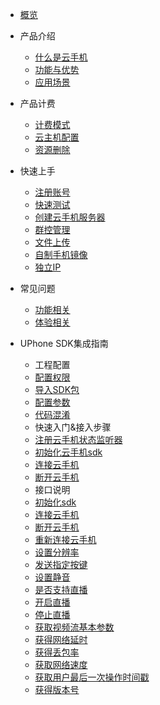 * [概览](/uphone/README.md)
* 产品介绍   <!-- 以下是参考的目录模版，旨在建议产品文档应该包含的内容模块。实际章节划分可根据实际内容进行调整 -->
   * [什么是云手机](/uphone/_whatUphone.md)
   * [功能与优势](/uphone/_function.md)
   * [应用场景](/uphone/_application.md)

* 产品计费
   * [计费模式](/uphone/price.md#计费模式)
   * [云主机配置](/uphone/price.md#云手机服务器)
   * [资源删除](/uphone/price.md#退费规则)

* 快速上手
  * [注册账号](/uphone/guide.md#注册账号)
  * [快速测试](/uphone/guide.md#快速测试)
  * [创建云手机服务器](/uphone/guide.md#创建云手机服务器)
  * [群控管理](/uphone/guide.md#群控管理)
  * [文件上传](/uphone/guide.md#文件上传)
  * [自制手机镜像](/uphone/guide.md#自制镜像)
  * [独立IP](/uphone/guide.md#独立公网IP)

* 常见问题
  * [功能相关](/uphone/FAQ.md#功能相关)
  * [体验相关](/uphone/FAQ.md#体验相关)
  
* UPhone SDK集成指南
  * 工程配置  
   * [配置权限](/uphone/sdk.md#1.1配置权限)        
   * [导入SDK包](/uphone/sdk.md#1.2导入SDK包)     
   * [配置参数](/uphone/sdk.md#1.3配置参数)    
   * [代码混淆](/uphone/sdk.md#1.4代码混淆)  
  * 快速入门&接入步骤  
   * [注册云手机状态监听器](/uphone/sdk.md#注册云手机状态监听器)  	
   * [初始化云手机sdk](/uphone/sdk.md#初始化云手机sdk)   	 
   * [连接云手机](/uphone/sdk.md#连接云手机)       
   * [断开云手机](/uphone/sdk.md#断开云手机)  
  * 接口说明   
   * [初始化sdk](/uphone/sdk.md#初始化sdk) 
   * [连接云手机](/uphone/sdk.md#连接云手机)  
   * [断开云手机](/uphone/sdk.md#断开云手机)      
   * [重新连接云手机](/uphone/sdk.md#重新连接云手机)      
   * [设置分辨率](/uphone/sdk.md#设置分辨率)         
   * [发送指定按键](/uphone/sdk.md#发送指定按键)       
   * [设置静音](/uphone/sdk.md#设置静音)     
   * [是否支持直播](/uphone/sdk.md#是否支持直播)    
   * [开启直播](/uphone/sdk.md#开启直播)    
   * [停止直播](/uphone/sdk.md#停止直播)    
   * [获取视频流基本参数](/uphone/sdk.md#获取视频流基本参数)    
   * [获得网络延时](/uphone/sdk.md#获得网络延时)  
   * [获得丢包率](/uphone/sdk.md#获得丢包率)     
   * [获取网络速度](/uphone/sdk.md#获取网络速度)    
   * [获取用户最后一次操作时间戳](/uphone/sdk.md#获取用户最后一次操作时间戳)     
   * [获得版本号](/uphone/sdk.md#获得版本号)
